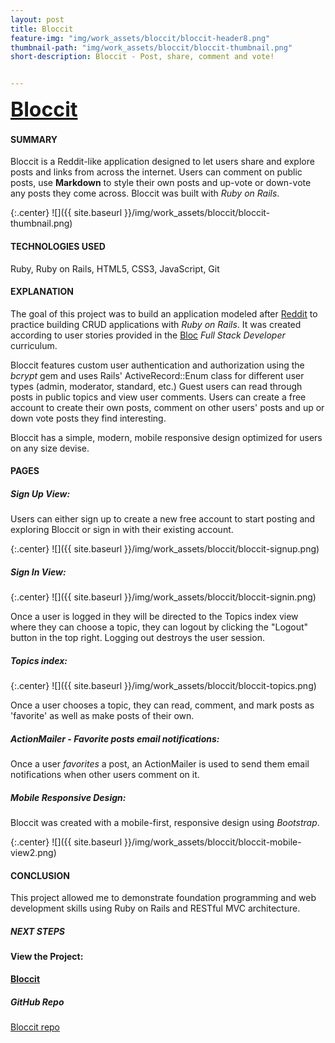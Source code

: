 ```yaml
---
layout: post
title: Bloccit
feature-img: "img/work_assets/bloccit/bloccit-header8.png"
thumbnail-path: "img/work_assets/bloccit/bloccit-thumbnail.png"
short-description: Bloccit - Post, share, comment and vote!


---
```

**<a href="https://bloccit.davidmhuebner.com/" target="_blank" style="font-size: 2rem;">Bloccit</a>**

#### **SUMMARY**

Bloccit is a Reddit-like application designed to let users share and explore posts and links from across the internet. Users can comment on public posts, use **Markdown** to style their own posts and up-vote or down-vote any posts they come across. Bloccit was built with *Ruby on Rails*.

{:.center}
![]({{ site.baseurl }}/img/work_assets/bloccit/bloccit-thumbnail.png)

#### **TECHNOLOGIES USED**

Ruby, Ruby on Rails, HTML5, CSS3, JavaScript, Git

#### **EXPLANATION**

The goal of this project was to build an application modeled after <a href="http://reddit.com" target="_blank">Reddit</a> to practice building CRUD applications with *Ruby on Rails*. It was created according to user stories provided in the <a href="http://bloc.io" target="_blank">Bloc</a> *Full Stack Developer* curriculum.

Bloccit features custom user authentication and authorization using the *bcrypt* gem and uses Rails' ActiveRecord::Enum class for different user types (admin, moderator, standard, etc.) Guest users can read through posts in public topics and view user comments. Users can create a free account to create their own posts, comment on other users' posts and up or down vote posts they find interesting.

Bloccit has a simple, modern, mobile responsive design optimized for users on any size devise.

#### **PAGES**

##### **Sign Up View:**

Users can either sign up to create a new free account to start posting and exploring Bloccit or sign in with their existing account.

{:.center}
![]({{ site.baseurl }}/img/work_assets/bloccit/bloccit-signup.png)

##### **Sign In View:**

{:.center}
![]({{ site.baseurl }}/img/work_assets/bloccit/bloccit-signin.png)

Once a user is logged in they will be directed to the Topics index view where they can choose a topic, they can logout by clicking the "Logout" button in the top right. Logging out destroys the user session.

##### **Topics index:**


{:.center}
![]({{ site.baseurl }}/img/work_assets/bloccit/bloccit-topics.png)

Once a user chooses a topic, they can read, comment, and mark posts as 'favorite' as well as make posts of their own.

##### **ActionMailer - Favorite posts email notifications:**

Once a user *favorites* a post, an ActionMailer is used to send them email notifications when other users comment on it.

##### **Mobile Responsive Design:**

Bloccit was created with a mobile-first, responsive design using *Bootstrap*.

{:.center}
![]({{ site.baseurl }}/img/work_assets/bloccit/bloccit-mobile-view2.png)

<!-- #### **SOLUTION** -->

#### **CONCLUSION**

This project allowed me to demonstrate foundation programming and web development skills using Ruby on Rails and RESTful MVC architecture.

##### **NEXT STEPS**

#### View the Project:

**<a href="https://bloccit.davidmhuebner.com/" target="_blank">Bloccit</a>**

##### GitHub Repo
<a href="https://github.com/dmhuebner/bloccit" target="_blank">Bloccit repo</a>
